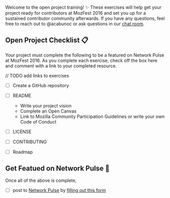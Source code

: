 <!--- DO NOT MODIFY --->
<!--- Keep everything below if you're joining the open project training  --->

Welcome to the open project training! :sparkles: These exercises will help get your project ready for contributors at MozFest 2016 and set you up for a sustained contributor community afterwards. If you have any questions, feel free to reach out to @acabunoc or ask questions in our [chat room](https://chat.mozillafoundation.org/mozilla/channels/mozfest-open-projects).

## Open Project Checklist :clipboard:
Your project must complete the following to be a featured on Network Pulse at MozFest 2016. As you complete each exercise, check off the box here and comment with a link to your completed resource.

// TODO add links to exercises

- [ ] Create a GitHub repository
- [ ] README
  - Write your project vision
  - Complete an Open Canvas
  - Link to Mozilla Community Participation Guidelines or write your own Code of Conduct
- [ ] LICENSE
- [ ] CONTRIBUTING
- [ ] Roadmap


## Get Featued on Network Pulse :tada:

Once all of the above is complete,
- [ ] post to [Network Pulse](https://mzl.la/pulse) by [filling out this form](https://mzl.la/mozfest-pulse)


